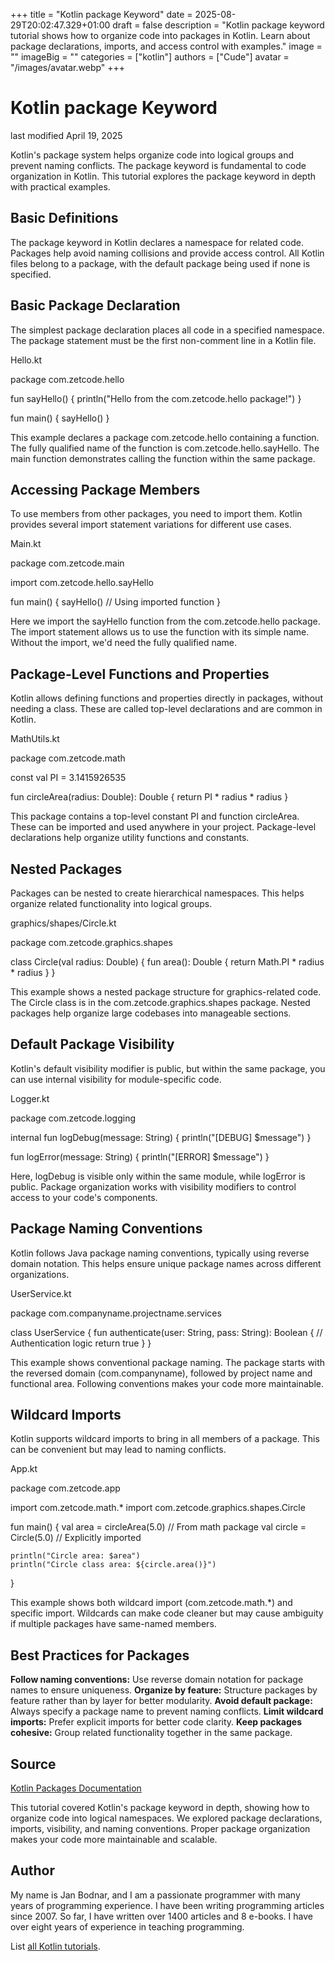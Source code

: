 +++
title = "Kotlin package Keyword"
date = 2025-08-29T20:02:47.329+01:00
draft = false
description = "Kotlin package keyword tutorial shows how to organize code into packages in Kotlin. Learn about package declarations, imports, and access control with examples."
image = ""
imageBig = ""
categories = ["kotlin"]
authors = ["Cude"]
avatar = "/images/avatar.webp"
+++

# Kotlin package Keyword

last modified April 19, 2025

Kotlin's package system helps organize code into logical groups and prevent
naming conflicts. The package keyword is fundamental to code
organization in Kotlin. This tutorial explores the package keyword
in depth with practical examples.

## Basic Definitions

The package keyword in Kotlin declares a namespace for related code.
Packages help avoid naming collisions and provide access control. All Kotlin files
belong to a package, with the default package being used if none is specified.

## Basic Package Declaration

The simplest package declaration places all code in a specified namespace. The
package statement must be the first non-comment line in a Kotlin file.

Hello.kt
  

package com.zetcode.hello

fun sayHello() {
    println("Hello from the com.zetcode.hello package!")
}

fun main() {
    sayHello()
}

This example declares a package com.zetcode.hello containing a
function. The fully qualified name of the function is
com.zetcode.hello.sayHello. The main function demonstrates calling
the function within the same package.

## Accessing Package Members

To use members from other packages, you need to import them. Kotlin provides
several import statement variations for different use cases.

Main.kt
  

package com.zetcode.main

import com.zetcode.hello.sayHello

fun main() {
    sayHello() // Using imported function
}

Here we import the sayHello function from the
com.zetcode.hello package. The import statement allows us to use the
function with its simple name. Without the import, we'd need the fully qualified
name.

## Package-Level Functions and Properties

Kotlin allows defining functions and properties directly in packages, without
needing a class. These are called top-level declarations and are common in
Kotlin.

MathUtils.kt
  

package com.zetcode.math

const val PI = 3.1415926535

fun circleArea(radius: Double): Double {
    return PI * radius * radius
}

This package contains a top-level constant PI and function
circleArea. These can be imported and used anywhere in your
project. Package-level declarations help organize utility functions and constants.

## Nested Packages

Packages can be nested to create hierarchical namespaces. This helps organize
related functionality into logical groups.

graphics/shapes/Circle.kt
  

package com.zetcode.graphics.shapes

class Circle(val radius: Double) {
    fun area(): Double {
        return Math.PI * radius * radius
    }
}

This example shows a nested package structure for graphics-related code. The
Circle class is in the com.zetcode.graphics.shapes
package. Nested packages help organize large codebases into manageable sections.

## Default Package Visibility

Kotlin's default visibility modifier is public, but within the same
package, you can use internal visibility for module-specific code.

Logger.kt
  

package com.zetcode.logging

internal fun logDebug(message: String) {
    println("[DEBUG] $message")
}

fun logError(message: String) {
    println("[ERROR] $message")
}

Here, logDebug is visible only within the same module, while
logError is public. Package organization works with visibility
modifiers to control access to your code's components.

## Package Naming Conventions

Kotlin follows Java package naming conventions, typically using reverse domain
notation. This helps ensure unique package names across different organizations.

UserService.kt
  

package com.companyname.projectname.services

class UserService {
    fun authenticate(user: String, pass: String): Boolean {
        // Authentication logic
        return true
    }
}

This example shows conventional package naming. The package starts with the
reversed domain (com.companyname), followed by project name and
functional area. Following conventions makes your code more maintainable.

## Wildcard Imports

Kotlin supports wildcard imports to bring in all members of a package. This can
be convenient but may lead to naming conflicts.

App.kt
  

package com.zetcode.app

import com.zetcode.math.*
import com.zetcode.graphics.shapes.Circle

fun main() {
    val area = circleArea(5.0) // From math package
    val circle = Circle(5.0)   // Explicitly imported
    
    println("Circle area: $area")
    println("Circle class area: ${circle.area()}")
}

This example shows both wildcard import (com.zetcode.math.*) and
specific import. Wildcards can make code cleaner but may cause ambiguity if
multiple packages have same-named members.

## Best Practices for Packages

**Follow naming conventions:** Use reverse domain notation for
package names to ensure uniqueness.
**Organize by feature:** Structure packages by feature rather
than by layer for better modularity.
**Avoid default package:** Always specify a package name to
prevent naming conflicts.
**Limit wildcard imports:** Prefer explicit imports for better
code clarity.
**Keep packages cohesive:** Group related functionality together
in the same package.

## Source

[Kotlin Packages Documentation](https://kotlinlang.org/docs/packages.html)

This tutorial covered Kotlin's package keyword in depth, showing how
to organize code into logical namespaces. We explored package declarations,
imports, visibility, and naming conventions. Proper package organization makes
your code more maintainable and scalable.

## Author

My name is Jan Bodnar, and I am a passionate programmer with many years of
programming experience. I have been writing programming articles since 2007. So
far, I have written over 1400 articles and 8 e-books. I have over eight years of
experience in teaching programming.

List [all Kotlin tutorials](/kotlin/).